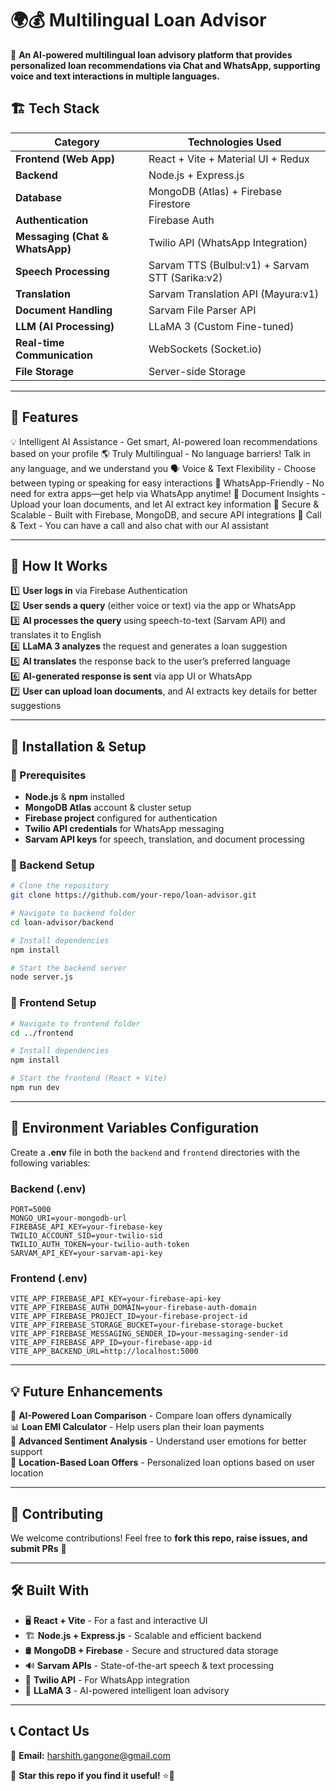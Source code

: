 # 🌍💰 Multilingual Loan Advisor

🚀 **An AI-powered multilingual loan advisory platform that provides personalized loan recommendations via Chat and WhatsApp, supporting voice and text interactions in multiple languages.**  

## 🏗️ Tech Stack

| **Category**          | **Technologies Used**  |
|----------------------|---------------------|
| **Frontend (Web App)** | React + Vite + Material UI + Redux |
| **Backend** | Node.js + Express.js |
| **Database** | MongoDB (Atlas) + Firebase Firestore |
| **Authentication** | Firebase Auth |
| **Messaging (Chat & WhatsApp)** | Twilio API (WhatsApp Integration) |
| **Speech Processing** | Sarvam TTS (Bulbul:v1) + Sarvam STT (Sarika:v2) |
| **Translation** | Sarvam Translation API (Mayura:v1) |
| **Document Handling** | Sarvam File Parser API |
| **LLM (AI Processing)** | LLaMA 3 (Custom Fine-tuned) |
| **Real-time Communication** | WebSockets (Socket.io) |
| **File Storage** | Server-side Storage |

---

## 🌟 Features

💡 Intelligent AI Assistance - Get smart, AI-powered loan recommendations based on your profile
🌎 Truly Multilingual - No language barriers! Talk in any language, and we understand you
🗣 Voice & Text Flexibility - Choose between typing or speaking for easy interactions
📲 WhatsApp-Friendly - No need for extra apps—get help via WhatsApp anytime!
📑 Document Insights - Upload your loan documents, and let AI extract key information
🔐 Secure & Scalable - Built with Firebase, MongoDB, and secure API integrations
📲 Call & Text - You can have a call and also chat with our AI assistant

---

## 🎯 How It Works

1️⃣ **User logs in** via Firebase Authentication  
2️⃣ **User sends a query** (either voice or text) via the app or WhatsApp  
3️⃣ **AI processes the query** using speech-to-text (Sarvam API) and translates it to English  
4️⃣ **LLaMA 3 analyzes** the request and generates a loan suggestion  
5️⃣ **AI translates** the response back to the user’s preferred language  
6️⃣ **AI-generated response is sent** via app UI or WhatsApp  
7️⃣ **User can upload loan documents**, and AI extracts key details for better suggestions  

---

## 📌 Installation & Setup

### 🔹 Prerequisites
- **Node.js** & **npm** installed
- **MongoDB Atlas** account & cluster setup
- **Firebase project** configured for authentication
- **Twilio API credentials** for WhatsApp messaging
- **Sarvam API keys** for speech, translation, and document processing

### 🔹 Backend Setup
```sh
# Clone the repository
git clone https://github.com/your-repo/loan-advisor.git

# Navigate to backend folder
cd loan-advisor/backend

# Install dependencies
npm install

# Start the backend server
node server.js
```

### 🔹 Frontend Setup
```sh
# Navigate to frontend folder
cd ../frontend

# Install dependencies
npm install

# Start the frontend (React + Vite)
npm run dev
```

---

## 🔹 Environment Variables Configuration

Create a **.env** file in both the `backend` and `frontend` directories with the following variables:

### **Backend (.env)**
```
PORT=5000
MONGO_URI=your-mongodb-url
FIREBASE_API_KEY=your-firebase-key
TWILIO_ACCOUNT_SID=your-twilio-sid
TWILIO_AUTH_TOKEN=your-twilio-auth-token
SARVAM_API_KEY=your-sarvam-api-key
```

### **Frontend (.env)**
```
VITE_APP_FIREBASE_API_KEY=your-firebase-api-key
VITE_APP_FIREBASE_AUTH_DOMAIN=your-firebase-auth-domain
VITE_APP_FIREBASE_PROJECT_ID=your-firebase-project-id
VITE_APP_FIREBASE_STORAGE_BUCKET=your-firebase-storage-bucket
VITE_APP_FIREBASE_MESSAGING_SENDER_ID=your-messaging-sender-id
VITE_APP_FIREBASE_APP_ID=your-firebase-app-id
VITE_APP_BACKEND_URL=http://localhost:5000
```

---

## 💡 Future Enhancements

🚀 **AI-Powered Loan Comparison** - Compare loan offers dynamically  
📊 **Loan EMI Calculator** - Help users plan their loan payments  
🤖 **Advanced Sentiment Analysis** - Understand user emotions for better support  
📍 **Location-Based Loan Offers** - Personalized loan options based on user location  

---

## 🤝 Contributing

We welcome contributions! Feel free to **fork this repo, raise issues, and submit PRs** 🚀  

---

## 🛠️ Built With

- 🖥 **React + Vite** - For a fast and interactive UI  
- 🏗 **Node.js + Express.js** - Scalable and efficient backend  
- 🛢 **MongoDB + Firebase** - Secure and structured data storage  
- 🔊 **Sarvam APIs** - State-of-the-art speech & text processing  
- 🔗 **Twilio API** - For WhatsApp integration  
- 🤖 **LLaMA 3** - AI-powered intelligent loan advisory  

---

## 📞 Contact Us

📩 **Email:** harshith.gangone@gmail.com


💙 **Star this repo if you find it useful!** ⭐🚀
